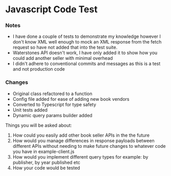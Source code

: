 # Javascript Code Test

### Notes

- I have done a couple of tests to demonstrate my knowledge however I don't know XML well enough to mock an XML response from the fetch request so have not added that into the test suite.
- Waterstones API doesn't work, I have only added it to show how you could add another seller with minimal overhead
- I didn't adhere to conventional commits and messages as this is a test and not production code

### Changes

- Original class refactored to a function
- Config file added for ease of adding new book vendors
- Converted to Typescript for type safety
- Unit tests added
- Dynamic query params builder added

Things you will be asked about:

1. How could you easily add other book seller APIs in the the future
2. How would you manage differences in response payloads between different APIs without needing to make future changes to whatever code you have in example-client.js
3. How would you implement different query types for example: by publisher, by year published etc
4. How your code would be tested
